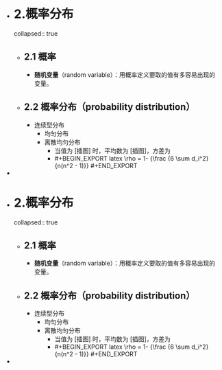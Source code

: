 - # 2.概率分布
  collapsed:: true
	- ## 2.1 概率
		- **随机变量**（random variable）：用概率定义要取的值有多容易出现的变量。
	- ## 2.2 概率分布（probability distribution）
		- 连续型分布
			- 均匀分布
			- 离散均匀分布
				- 当值为 [插图] 时，平均数为 [插图]，方差为
				- #+BEGIN_EXPORT latex
				  \rho = 1- {\frac {6 \sum d_i^2}{n(n^2 - 1)}}
				  #+END_EXPORT
-

- # 2.概率分布
  collapsed:: true
	- ## 2.1 概率
		- **随机变量**（random variable）：用概率定义要取的值有多容易出现的变量。
	- ## 2.2 概率分布（probability distribution）
		- 连续型分布
			- 均匀分布
			- 离散均匀分布
				- 当值为 [插图] 时，平均数为 [插图]，方差为
				- #+BEGIN_EXPORT latex
				  \rho = 1- {\frac {6 \sum d_i^2}{n(n^2 - 1)}}
				  #+END_EXPORT
-